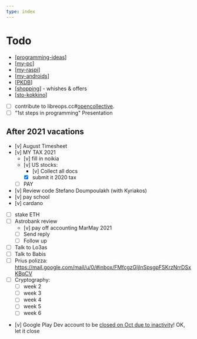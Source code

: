 ```yaml
---
type: index
---
```

# Todo
<!-- [x] You can mark it completed by pressing `Alt`+`C` when your cursor is on this line -->

- [[programming-ideas]]
- [[my-pc]]
- [[my-raspi]]
- [[my-androids]]
- [[PKDB]]
- [[shopping]] - whishes & offers
- [[sto-kokkino]]
- [ ] contribute to libreops.cc#[opencollective](https://opencollective.com/libreops/).
- [ ] "1st steps in programming" Presentation

## After 2021 vacations

- [v] August Timesheet
- [v] MY TAX 2021
  - [v] fill in noikia
  - [v] US stocks:
    - [v] Collect all docs
    - [x] submit it 2020 tax
  - [ ] PAY
- [v] Review code Stefano Doumpoulakh (with Kyriakos)
- [v] pay school
- [v] cardano
- [ ] stake ETH
- [ ] Astrobank review
  - [v] pay off accounting MarMay 2021
  - [ ] Send reply
  - [ ] Follow up
- [ ] Talk to Lo3as
- [ ] Talk to Babis
- [ ] Prius polizza: https://mail.google.com/mail/u/0/#inbox/FMfcgzGljlnSpsgpFSKrzNrrDSxKBqCV
- [ ] Cryptography:
  - [ ] week 2
  - [ ] week 3
  - [ ] week 4
  - [ ] week 5
  - [ ] week 6
- [v] Google Play Dev account to be [closed on Oct due to inactivity](https://mail.google.com/mail/u/0/#inbox/FMfcgzGljlqmDPnbTknBRWVGgCXsFJGW)! OK, let it close

[//begin]: # "Autogenerated link references for markdown compatibility"
[programming-ideas]: programming-ideas.md "Programming Ideas"
[my-pc]: my-pc.md "My PC"
[my-raspi]: my-raspi.md "My raspi"
[my-androids]: my-androids.md "My Androids"
[PKDB]: pkdb.md "Personal Knowledge Database"
[shopping]: shopping.md "Shopping"
[sto-kokkino]: sto-kokkino.md "Sto Kokkino"
[//end]: # "Autogenerated link references"
